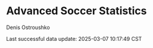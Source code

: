 # Advanced Soccer Statistics
Denis Ostroushko

<!-- gfm -->

Last successful data update: 2025-03-07 10:17:49 CST
